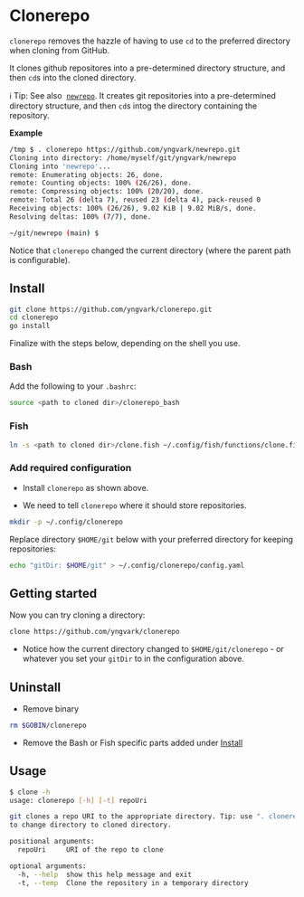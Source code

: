 # Clonerepo

`clonerepo` removes the hazzle of having to use `cd` to the preferred directory when cloning from GitHub.

It clones github repositores into a pre-determined directory structure, and then `cd`s into the cloned directory.

:information_source: Tip: See also  [`newrepo`](https://github.com/yngvark/newrepo.git).  It creates git repositories into a pre-determined directory structure, and then `cd`s intog the directory containing the repository.

**Example**

```sh
/tmp $ . clonerepo https://github.com/yngvark/newrepo.git
Cloning into directory: /home/myself/git/yngvark/newrepo
Cloning into 'newrepo'...
remote: Enumerating objects: 26, done.
remote: Counting objects: 100% (26/26), done.
remote: Compressing objects: 100% (20/20), done.
remote: Total 26 (delta 7), reused 23 (delta 4), pack-reused 0
Receiving objects: 100% (26/26), 9.02 KiB | 9.02 MiB/s, done.
Resolving deltas: 100% (7/7), done.

~/git/newrepo (main) $ 
```

Notice that `clonerepo` changed the current directory (where the parent path is configurable).

## Install

```sh
git clone https://github.com/yngvark/clonerepo.git
cd clonerepo
go install
```

Finalize with the steps below, depending on the shell you use.

### Bash

Add the following to your `.bashrc`:

```sh
source <path to cloned dir>/clonerepo_bash
```

### Fish

```sh
ln -s <path to cloned dir>/clone.fish ~/.config/fish/functions/clone.fish 
```

### Add required configuration


* Install `clonerepo` as shown above.

* We need to tell `clonerepo` where it should store repositories.

```sh
mkdir -p ~/.config/clonerepo
```

Replace directory `$HOME/git` below with your preferred directory for keeping repositories:

```sh
echo "gitDir: $HOME/git" > ~/.config/clonerepo/config.yaml
```

## Getting started

Now you can try cloning a directory:

```bash
clone https://github.com/yngvark/clonerepo
```

* Notice how the current directory changed to `$HOME/git/clonerepo` - or whatever you set your `gitDir` to in the configuration above.

## Uninstall

* Remove binary

```sh
rm $GOBIN/clonerepo
```

* Remove the Bash or Fish specific parts added under [Install](#Install)

## Usage

```sh
$ clone -h
usage: clonerepo [-h] [-t] repoUri

git clones a repo URI to the appropriate directory. Tip: use ". clonerepo <args>"
to change directory to cloned directory.

positional arguments:
  repoUri     URI of the repo to clone

optional arguments:
  -h, --help  show this help message and exit
  -t, --temp  Clone the repository in a temporary directory
```
